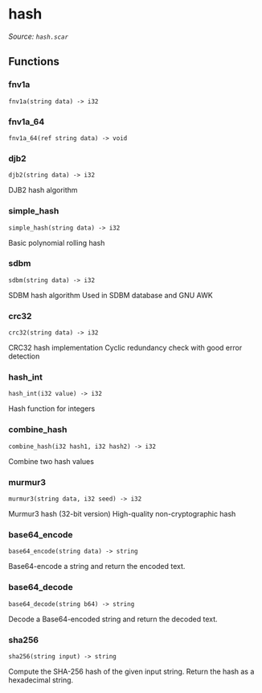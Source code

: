 # hash

*Source: `hash.scar`*

## Functions

### fnv1a

`fnv1a(string data) -> i32`

### fnv1a_64

`fnv1a_64(ref string data) -> void`

### djb2

`djb2(string data) -> i32`

DJB2 hash algorithm

### simple_hash

`simple_hash(string data) -> i32`

Basic polynomial rolling hash

### sdbm

`sdbm(string data) -> i32`

SDBM hash algorithm
Used in SDBM database and GNU AWK

### crc32

`crc32(string data) -> i32`

CRC32 hash implementation
Cyclic redundancy check with good error detection

### hash_int

`hash_int(i32 value) -> i32`

Hash function for integers

### combine_hash

`combine_hash(i32 hash1, i32 hash2) -> i32`

Combine two hash values

### murmur3

`murmur3(string data, i32 seed) -> i32`

Murmur3 hash (32-bit version)
High-quality non-cryptographic hash

### base64_encode

`base64_encode(string data) -> string`

Base64-encode a string and return the encoded text.

### base64_decode

`base64_decode(string b64) -> string`

Decode a Base64-encoded string and return the decoded text.

### sha256

`sha256(string input) -> string`

Compute the SHA-256 hash of the given input string.
Return the hash as a hexadecimal string.

